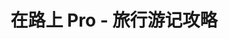 ---
description: 驴友们看看，这个app关注点是省钱还是文艺？还是兼得？
layout: post
results:
- primaryGenreName: Travel
  version: '4.0.6'
  artworkUrl100: http://a272.phobos.apple.com/us/r30/Purple6/v4/2c/66/25/2c66253b-43dd-24f0-2ba2-b554dd39793f/mzl.ugrylppe.png
  trackViewUrl: https://itunes.apple.com/cn/app/zai-lu-shang-pro-lu-xing-you/id695471990?mt=8&uo=4
  artworkUrl60: http://a399.phobos.apple.com/us/r30/Purple/v4/5d/c3/0b/5dc30b8f-88fa-9ccd-3e3f-8413854b992e/icon.png
  userRatingCountForCurrentVersion: 3
  sellerName: Shanghai Quewo Information Technology Co., Ltd.
  supportedDevices:
  - iPadMini4G
  - iPad2Wifi
  - iPhone4
  - iPhone4S
  - iPad23G
  - iPadMini
  - iPodTouchThirdGen
  - iPadFourthGen
  - iPhone5s
  - iPadThirdGen4G
  - iPhone-3GS
  - iPodTouchourthGen
  - iPadFourthGen4G
  - iPadThirdGen
  - iPhone5c
  - iPadWifi
  - iPodTouchFifthGen
  - iPhone5
  - iPad3G
  genres:
  - 旅行
  - 生活
  trackName: 在路上 Pro - 旅行游记攻略
  description: "◆ 游记神器，用「在路上」记录旅行，旅行地图和手机游记自动生成\n◆ 旅行口袋，这里的游记遍布全球200多个目的地，在手机里环游世界\n◆
    发布精彩旅行，就有机会被推荐到在路上首页，做在路上旅型家，还可获得2000元机票奖励 及更多专享福利\n◆ 即刻免费下载「在路上」，开启您的精彩旅程\n\n========
    贴心功能 ========\n- 自动生成游记行程单，快速概览旅行路线\n- 快速生成按时间、位置排列的旅行游记\n- 团队旅行，旅行中能邀请好友共同完成游记\n-
    将旅行中相近位置的记录汇聚，浏览更轻松\n- 幻灯模式播放经典旅行\n- 记录标签，包括景点、购物、美食、酒店、交通、定位、攻略等信息 \n-
    同步分享到微信, 腾讯微博, 新浪微博, 人人, 豆瓣\n- 离线状态下可正常记录游记并准确定位\n- 保存手机时区信息，出国游记时间也不会错乱\n-
    我们尊重并保护您的隐私，把旅行或记录设置为私密，内容仅有您自己可见（或团队旅行成员们可见）\n- 网站（117go.com）同步发布和更新游记\n\n========
    「在路上」荣誉榜 ========\nAppStore 首页精品推荐\nAppStore 旅行类时下热门\n持续 3 个月 AppStore
    总榜热门推荐\n上海电视台星尚频道友情推荐\n\n\n======== 网站微博微信 ========\n在路上官方网站: http://www.117go.com\n\n三号QQ群:
    228759806 ( 1000人群，名额有限，快快加入 )\n官方新浪微博: @在路上-手机旅行应用\n官方微信账号: ontheroad117go\n\n意见反馈:
    feedback@117go.com\n\n\n======== 热门 目的地 ========\n境内游\n上海，澳门，香港，台湾，天津，广州，北京，重庆\n四川：成都，九寨沟，稻城，色达，峨眉山，海螺沟，牛背山，新都桥，四姑娘山\n西藏：拉萨，林芝，阿里，墨脱，日喀则，纳木错，珠穆朗玛峰\n云南：大理，罗平，丽江，元阳，昆明，束河，瑞丽，东川，泸沽湖，西双版纳，香格里拉\n浙江：杭州，西塘，乌镇，舟山，南浔，绍兴，宁波，千岛湖，普陀山\n江苏：无锡，南京，苏州，扬州，周庄，同里，兴化，连云港\n福建：厦门，永定，霞浦，福州，武夷山，鼓浪屿\n江西：婺源，南昌，庐山，景德镇，三清山，井冈山武功山\n广西：桂林，阳朔，涠洲岛，北海，南宁，黄姚古镇，上林，贵州，贵阳，兴义，荔波，威宁，赤水，黄果树，青岩古镇，黔东南，梵净山\n海南：三亚，海口，西沙群岛\n\n境外游\n美国：美国西海岸，纽约，华盛顿，芝加哥，拉斯维加斯，旧金山，洛杉矶，夏威夷，关岛，塞班岛，西雅图圣迭戈\n东南亚：泰国，巴厘岛，越南，缅甸，曼谷，柬埔寨，普吉岛，胡志明市，印度尼西亚，马尼拉，吴哥窟，吉隆坡，长滩岛，菲律宾，槟城，沙巴新加坡，兰卡威，金边，巴拉望，苏梅岛，清迈，老挝，河内，马来西亚\n东亚：首尔，釜山，庆州，济州岛，青森，东京，北海道，日本，韩国，朝鲜\n南亚：新德里，不丹，斯里兰卡，尼泊尔，加德满都，马尔代夫，迪拜，印度\n非洲：开普敦，乞力马扎罗，坦桑尼亚，肯尼亚，南非，突尼斯，毛里求斯，埃及\n欧洲：圣彼得堡，佛罗伦萨，爱丁堡，挪威，威尼斯，伊斯坦布尔，伦敦，普罗旺斯，巴塞罗那，罗马，巴黎，维也纳，慕尼黑，马赛，西班牙，丹麦，捷克，德国，奥地利，瑞典，葡萄牙，瑞士，英国，意大利，俄罗斯，法国，土耳其，希腊，阿姆斯特丹\n大洋洲：悉尼，堪培拉，艾尔斯岩，皇后镇，澳大利亚，新西兰，斐济，大溪地\n北极洲南极洲也有我们旅行家的足迹哦~"
  price: 0
  trackId: 695471990
  releaseDate: '2013-09-11T08:29:03Z'
  screenshotUrls:
  - http://a3.mzstatic.com/us/r30/Purple/v4/0c/a6/d9/0ca6d980-efc2-c5b8-4eb6-9a9ba2d17511/screen1136x1136.jpeg
  - http://a3.mzstatic.com/us/r30/Purple4/v4/e8/8e/9e/e88e9e0e-8f4c-58cb-b96e-4d605b0c91c7/screen1136x1136.jpeg
  - http://a4.mzstatic.com/us/r30/Purple4/v4/d0/70/a3/d070a3a4-af3e-ceb7-8cf4-73c6b4990652/screen1136x1136.jpeg
  - http://a2.mzstatic.com/us/r30/Purple6/v4/a3/c4/e3/a3c4e370-7ca0-69ba-e086-5eca478fbf03/screen1136x1136.jpeg
  - http://a2.mzstatic.com/us/r30/Purple6/v4/2c/3f/72/2c3f72bc-df13-f486-9258-c5fec917b880/screen1136x1136.jpeg
  artistViewUrl: https://itunes.apple.com/cn/artist/shanghai-travo-information/id483090259?uo=4
  primaryGenreId: 6003
  averageUserRatingForCurrentVersion: 4.5
  kind: software
  fileSizeBytes: '13502342'
  bundleId: com.117go.ontheroad.pro
  sellerUrl: http://www.117go.com
  trackContentRating: 4+
  artistName: Shanghai Travo Information Technology Co., Ltd.
  trackCensoredName: 在路上 Pro - 旅行游记攻略
  isGameCenterEnabled: false
  contentAdvisoryRating: 4+
  languageCodesISO2A:
  - EN
  - ZH
  - ZH
  features: &a []
  wrapperType: software
  artworkUrl512: http://a272.phobos.apple.com/us/r30/Purple6/v4/2c/66/25/2c66253b-43dd-24f0-2ba2-b554dd39793f/mzl.ugrylppe.png
  formattedPrice: 免费
  artistId: 483090259
  genreIds:
  - '6003'
  - '6012'
  currency: CNY
  ipadScreenshotUrls: *a
category: 旅行
tags: tag1
resultCount: 1
title: 在路上 Pro - 旅行游记攻略

---
